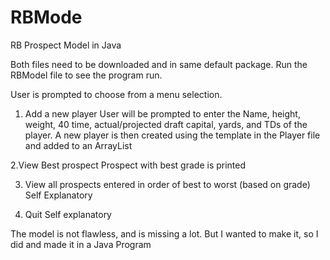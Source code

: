# RBMode
RB Prospect Model in Java

Both files need to be downloaded and in same default package. Run the RBModel file to see the program run.

User is prompted to choose from a menu selection. 
1. Add a new player
User will be prompted to enter the Name, height, weight, 40 time, actual/projected draft capital, yards, and TDs of the player.
A new player is then created using the template in the Player file and added to an ArrayList

2.View Best prospect
Prospect with best grade is printed

3. View all prospects entered in order of best to worst (based on grade)
Self Explanatory

4. Quit
Self explanatory

The model is not flawless, and is missing a lot. But I wanted to make it, so I did and made it in a Java Program
